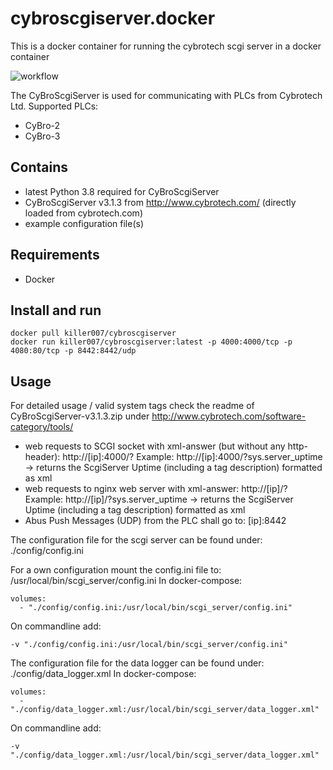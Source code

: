 # cybroscgiserver.docker
This is a docker container for running the cybrotech scgi server in a docker container

![workflow](https://github.com/killer0071234/cybroscgiserver.docker/actions/workflows/docker-image.yml/badge.svg)


The CyBroScgiServer is used for communicating with PLCs from Cybrotech Ltd.
Supported PLCs:
- CyBro-2
- CyBro-3

## Contains

- latest Python 3.8 required for CyBroScgiServer
- CyBroScgiServer v3.1.3 from http://www.cybrotech.com/ (directly loaded from cybrotech.com)
- example configuration file(s)

## Requirements

- Docker

## Install and run

```
docker pull killer007/cybroscgiserver
docker run killer007/cybroscgiserver:latest -p 4000:4000/tcp -p 4080:80/tcp -p 8442:8442/udp
```

## Usage

For detailed usage / valid system tags check the readme of CyBroScgiServer-v3.1.3.zip under
http://www.cybrotech.com/software-category/tools/

- web requests to SCGI socket with xml-answer (but without any http-header): http://[ip]:4000/?
  Example: http://[ip]:4000/?sys.server_uptime -> returns the ScgiServer Uptime (including a tag description) formatted as xml
- web requests to nginx web server with xml-answer: http://[ip]/?
  Example: http://[ip]/?sys.server_uptime -> returns the ScgiServer Uptime (including a tag description) formatted as xml
- Abus Push Messages (UDP) from the PLC shall go to: [ip]:8442

The configuration file for the scgi server can be found under:
./config/config.ini

For a own configuration mount the config.ini file to:
/usr/local/bin/scgi_server/config.ini
In docker-compose: 
```
volumes:
  - "./config/config.ini:/usr/local/bin/scgi_server/config.ini"
```
On commandline add:
```
-v "./config/config.ini:/usr/local/bin/scgi_server/config.ini"
```

The configuration file for the data logger can be found under:
./config/data_logger.xml
In docker-compose: 
```
volumes:
  - "./config/data_logger.xml:/usr/local/bin/scgi_server/data_logger.xml"
```
On commandline add:
```
-v "./config/data_logger.xml:/usr/local/bin/scgi_server/data_logger.xml"
```

